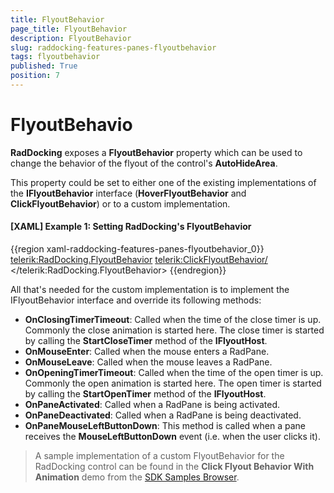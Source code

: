 ```yaml
---
title: FlyoutBehavior
page_title: FlyoutBehavior
description: FlyoutBehavior
slug: raddocking-features-panes-flyoutbehavior
tags: flyoutbehavior
published: True
position: 7
---
```


# FlyoutBehavio

**RadDocking** exposes a **FlyoutBehavior** property which can be used to change the behavior of the flyout of the control's **AutoHideArea**.

This property could be set to either one of the existing implementations of the **IFlyoutBehavior** interface (**HoverFlyoutBehavior** and **ClickFlyoutBehavior**) or to a custom implementation.

#### __[XAML] Example 1: Setting RadDocking's FlyoutBehavior__

{{region xaml-raddocking-features-panes-flyoutbehavior_0}}
	<telerik:RadDocking.FlyoutBehavior>
        <telerik:ClickFlyoutBehavior/>
    </telerik:RadDocking.FlyoutBehavior>
{{endregion}}

All that's needed for the custom implementation is to implement the IFlyoutBehavior interface and override its following methods:

* **OnClosingTimerTimeout**: Called when the time of the close timer is up. Commonly the close animation is started here. The close timer is started by calling the **StartCloseTimer** method of the **IFlyoutHost**.
* **OnMouseEnter**: Called when the mouse enters a RadPane.
* **OnMouseLeave**: Called when the mouse leaves a RadPane.
* **OnOpeningTimerTimeout**: Called when the time of the open timer is up. Commonly the open animation is started here. The open timer is started by calling the **StartOpenTimer** method of the **IFlyoutHost**.
* **OnPaneActivated**: Called when a RadPane is being activated.
* **OnPaneDeactivated**: Called when a RadPane is being deactivated.
* **OnPaneMouseLeftButtonDown**: This method is called when a pane receives the **MouseLeftButtonDown** event (i.e. when the user clicks it).

>A sample implementation of a custom FlyoutBehavior for the RadDocking control can be found in the **Click Flyout Behavior With Animation** demo from the [SDK Samples Browser](http://demos.telerik.com/xaml-sdkbrowser/).
